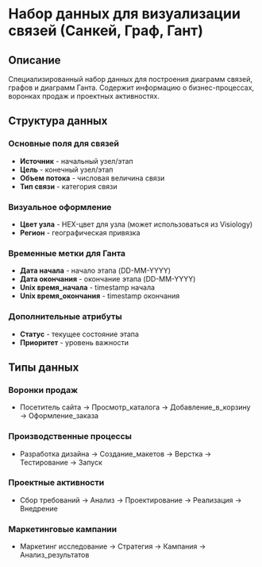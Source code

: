 # Набор данных для визуализации связей (Санкей, Граф, Гант)

## Описание
Специализированный набор данных для построения диаграмм связей, графов и диаграмм Ганта. Содержит информацию о бизнес-процессах, воронках продаж и проектных активностях.

## Структура данных

### Основные поля для связей
- **Источник** - начальный узел/этап
- **Цель** - конечный узел/этап
- **Объем потока** - числовая величина связи
- **Тип связи** - категория связи

### Визуальное оформление
- **Цвет узла** - HEX-цвет для узла (может использоваться из Visiology)
- **Регион** - географическая привязка

### Временные метки для Ганта
- **Дата начала** - начало этапа (DD-MM-YYYY)
- **Дата окончания** - окончание этапа (DD-MM-YYYY)
- **Unix время_начала** - timestamp начала
- **Unix время_окончания** - timestamp окончания

### Дополнительные атрибуты
- **Статус** - текущее состояние этапа
- **Приоритет** - уровень важности

## Типы данных

### Воронки продаж
- Посетитель сайта → Просмотр_каталога → Добавление_в_корзину → Оформление_заказа

### Производственные процессы
- Разработка дизайна → Создание_макетов → Верстка → Тестирование → Запуск

### Проектные активности
- Сбор требований → Анализ → Проектирование → Реализация → Внедрение

### Маркетинговые кампании
- Маркетинг исследование → Стратегия → Кампания → Анализ_результатов

